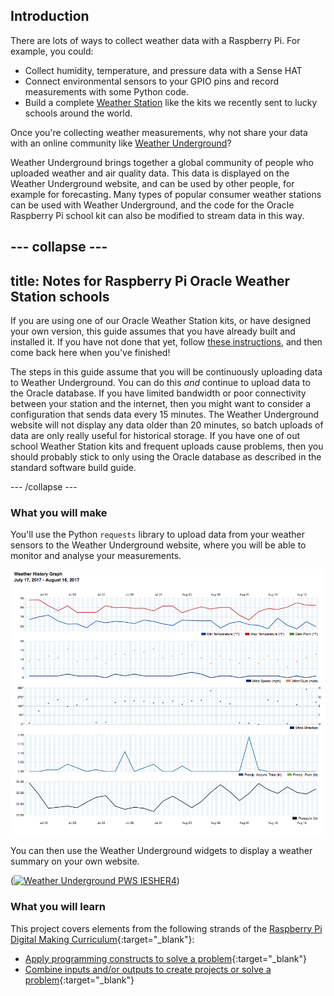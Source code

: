 ## Introduction

There are lots of ways to collect weather data with a Raspberry Pi. For example, you could:

- Collect humidity, temperature, and pressure data with a Sense HAT
- Connect environmental sensors to your GPIO pins and record measurements with some Python code.
- Build a complete [Weather Station](https://www.raspberrypi.org/education/weather-station/) like the kits we recently sent to lucky schools around the world.

Once you're collecting weather measurements, why not share your data with an online community like [Weather Underground](https://www.wunderground.com/)?

Weather Underground brings together a global community of people who uploaded weather and air quality data. This data is displayed on the Weather Underground website, and can be used by other people, for example for forecasting. Many types of popular consumer weather stations can be used with Weather Underground, and the code for the Oracle Raspberry Pi school kit can also be modified to stream data in this way.

--- collapse ---
---
title: Notes for Raspberry Pi Oracle Weather Station schools
---

If you are using one of our Oracle Weather Station kits, or have designed your own version, this guide assumes that you have already built and installed it. If you have not done that yet, follow [these instructions](https://www.raspberrypi.org/learning/weather-station-guide/), and then come back here when you've finished!

The steps in this guide assume that you will be continuously uploading data to Weather Underground. You can do this *and* continue to upload data to the Oracle database. If you have limited bandwidth or poor connectivity between your station and the internet, then you might want to consider a configuration that sends data every 15 minutes. The Weather Underground website will not display any data older than 20 minutes, so batch uploads of data are only really useful for historical storage. If you have one of out school Weather Station kits and frequent uploads cause problems, then you should probably stick to only using the Oracle database as described in the standard software build guide.

--- /collapse ---

### What you will make

You'll use the Python `requests` library to upload data from your weather sensors to the Weather Underground website, where you will be able to monitor and analyse your measurements.

![](images/image4.png)

You can then use the Weather Underground widgets to display a weather summary on your own website.

(<a href="http://www.wunderground.com/weatherstation/WXDailyHistory.asp?ID=IESHER4"><img src="http://banners.wunderground.com/cgi-bin/banner/ban/wxBanner?bannertype=pws250_both&weatherstationcount=IESHER4" width="250" height="150" border="0" alt="Weather Underground PWS IESHER4" /></a>)

### What you will learn

This project covers elements from the following strands of the [Raspberry Pi Digital Making Curriculum](http://rpf.io/curriculum){:target="_blank"}:

+ [Apply programming constructs to solve a problem](https://curriculum.raspberrypi.org/programming/builder/){:target="_blank"}
+ [Combine inputs and/or outputs to create projects or solve a problem](https://www.raspberrypi.org/curriculum/physical-computing/builder){:target="_blank"}
